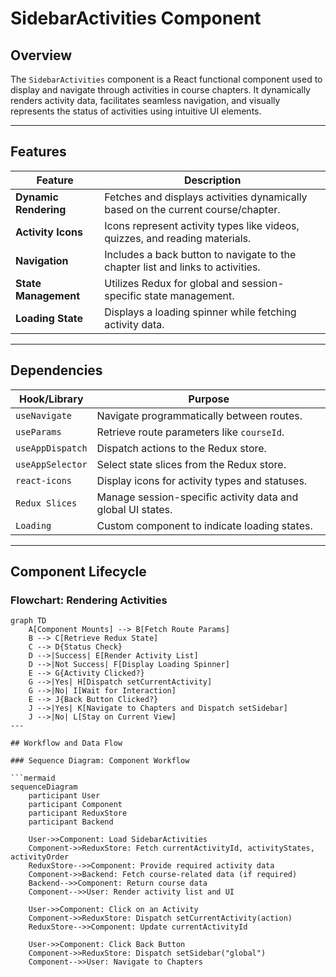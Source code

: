 # SidebarActivities Component

## Overview
The `SidebarActivities` component is a React functional component used to display and navigate through activities in course chapters. It dynamically renders activity data, facilitates seamless navigation, and visually represents the status of activities using intuitive UI elements.

---

## Features

| **Feature**             | **Description**                                                                |
|--------------------------|--------------------------------------------------------------------------------|
| **Dynamic Rendering**    | Fetches and displays activities dynamically based on the current course/chapter. |
| **Activity Icons**       | Icons represent activity types like videos, quizzes, and reading materials.    |
| **Navigation**           | Includes a back button to navigate to the chapter list and links to activities.|
| **State Management**     | Utilizes Redux for global and session-specific state management.               |
| **Loading State**        | Displays a loading spinner while fetching activity data.                       |

---

## Dependencies

| **Hook/Library** | **Purpose**                                                                          |
|-------------------|--------------------------------------------------------------------------------------|
| `useNavigate`     | Navigate programmatically between routes.                                           |
| `useParams`       | Retrieve route parameters like `courseId`.                                          |
| `useAppDispatch`  | Dispatch actions to the Redux store.                                                |
| `useAppSelector`  | Select state slices from the Redux store.                                           |
| `react-icons`     | Display icons for activity types and statuses.                                      |
| `Redux Slices`    | Manage session-specific activity data and global UI states.                        |
| `Loading`         | Custom component to indicate loading states.                                        |

---

## Component Lifecycle

### Flowchart: Rendering Activities

```mermaid
graph TD
    A[Component Mounts] --> B[Fetch Route Params]
    B --> C[Retrieve Redux State]
    C --> D{Status Check}
    D -->|Success| E[Render Activity List]
    D -->|Not Success| F[Display Loading Spinner]
    E --> G{Activity Clicked?}
    G -->|Yes| H[Dispatch setCurrentActivity]
    G -->|No| I[Wait for Interaction]
    E --> J{Back Button Clicked?}
    J -->|Yes| K[Navigate to Chapters and Dispatch setSidebar]
    J -->|No| L[Stay on Current View]
---

## Workflow and Data Flow

### Sequence Diagram: Component Workflow

```mermaid
sequenceDiagram
    participant User
    participant Component
    participant ReduxStore
    participant Backend

    User->>Component: Load SidebarActivities
    Component->>ReduxStore: Fetch currentActivityId, activityStates, activityOrder
    ReduxStore-->>Component: Provide required activity data
    Component->>Backend: Fetch course-related data (if required)
    Backend-->>Component: Return course data
    Component-->>User: Render activity list and UI

    User->>Component: Click on an Activity
    Component->>ReduxStore: Dispatch setCurrentActivity(action)
    ReduxStore-->>Component: Update currentActivityId

    User->>Component: Click Back Button
    Component->>ReduxStore: Dispatch setSidebar("global")
    Component-->>User: Navigate to Chapters

